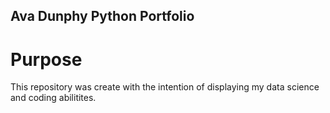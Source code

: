 ## Ava Dunphy Python Portfolio 
# Purpose 
This repository was create with the intention of displaying my data science and coding abilitites. 
